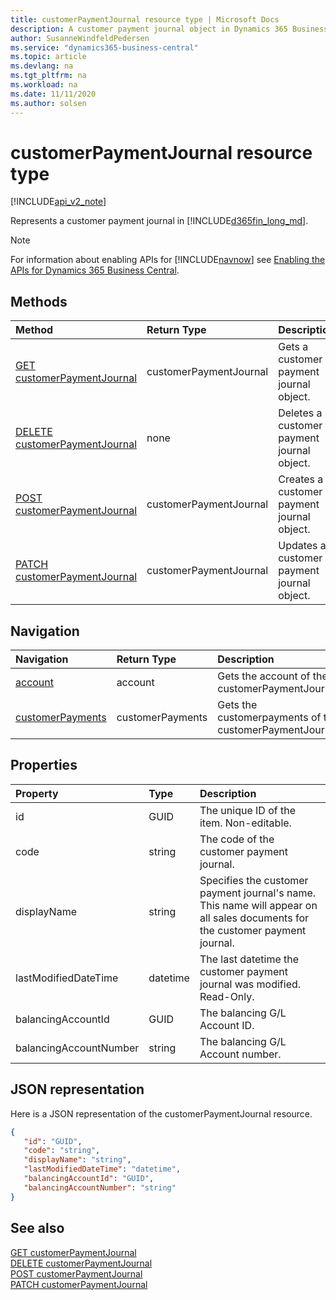 ```yaml
---
title: customerPaymentJournal resource type | Microsoft Docs
description: A customer payment journal object in Dynamics 365 Business Central.
author: SusanneWindfeldPedersen
ms.service: "dynamics365-business-central"
ms.topic: article
ms.devlang: na
ms.tgt_pltfrm: na
ms.workload: na
ms.date: 11/11/2020
ms.author: solsen
---
```


# customerPaymentJournal resource type

[!INCLUDE[api_v2_note](../../includes/api_v2_note.md)]

Represents a customer payment journal in [!INCLUDE[d365fin_long_md](../../includes/d365fin_long_md.md)].

> [!NOTE]  
> For information about enabling APIs for [!INCLUDE[navnow](../../includes/navnow_md.md)] see [Enabling the APIs for Dynamics 365 Business Central](../enabling-apis-for-dynamics-nav.md).

## Methods
| Method | Return Type|Description |
|:--------------------|:-----------|:-------------------------|
|[GET customerPaymentJournal](../api/dynamics_customerPaymentJournal_Get.md)|customerPaymentJournal|Gets a customer payment journal object.|
|[DELETE customerPaymentJournal](../api/dynamics_customerPaymentJournal_Delete.md)|none|Deletes a customer payment journal object.|
|[POST customerPaymentJournal](../api/dynamics_customerPaymentJournal_Create.md)|customerPaymentJournal|Creates a customer payment journal object.|
|[PATCH customerPaymentJournal](../api/dynamics_customerPaymentJournal_Update.md)|customerPaymentJournal|Updates a customer payment journal object.|

## Navigation

| Navigation |Return Type| Description |    
|:----------|:----------|:-----------------|
|[account](dynamics_account.md)|account |Gets the account of the customerPaymentJournal.|
|[customerPayments](dynamics_customerpayments.md)|customerPayments |Gets the customerpayments of the customerPaymentJournal.|


## Properties

| Property           | Type   |Description     |
|:-------------------|:-------|:---------------|
|id|GUID|The unique ID of the item. Non-editable.|
|code|string|The code of the customer payment journal.|
|displayName|string|Specifies the customer payment journal's name. This name will appear on all sales documents for the customer payment journal.|
|lastModifiedDateTime|datetime|The last datetime the customer payment journal was modified. Read-Only.|
|balancingAccountId|GUID|The balancing G/L Account ID.|
|balancingAccountNumber|string|The balancing G/L Account number.|


## JSON representation

Here is a JSON representation of the customerPaymentJournal resource.


```json
{
   "id": "GUID",
   "code": "string",
   "displayName": "string",
   "lastModifiedDateTime": "datetime",
   "balancingAccountId": "GUID",
   "balancingAccountNumber": "string"
}
```
## See also

[GET customerPaymentJournal](../api/dynamics_customerPaymentJournal_Get.md)   
[DELETE customerPaymentJournal](../api/dynamics_customerPaymentJournal_Delete.md)   
[POST customerPaymentJournal](../api/dynamics_customerPaymentJournal_Create.md)   
[PATCH customerPaymentJournal](../api/dynamics_customerPaymentJournal_Update.md)   

